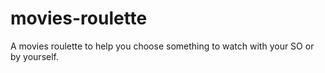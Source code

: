 # movies-roulette
A movies roulette to help you choose something to watch with your SO or by yourself.
